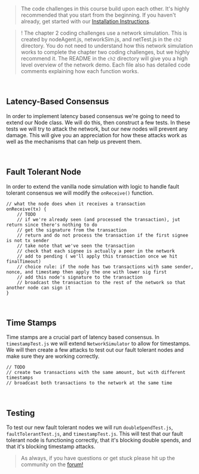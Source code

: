 > The code challenges in this course build upon each other. It's highly recommended that you start from the beginning. If you haven't already, get started with our [Installation Instructions](https://cryptoeconomics.study/docs/en/sync/getting-started-development-setup).

> ! The chapter 2 coding challenges use a network simulation. This is created by nodeAgent.js, networkSim.js, and netTest.js in the `ch2` directory. You do not need to understand how this network simulation works to complete the chapter two coding challenges, but we highly recommend it. The README in the `ch2` directory will give you a high level overview of the network demo. Each file also has detailed code comments explaining how each function works.

<br />

## Latency-Based Consensus

In order to implement latency based consensus we're going to need to extend our Node class. We will do this, then construct a few tests. In these tests we will try to attack the network, but our new nodes will prevent any damage. This will give you an appreciation for how these attacks work as well as the mechanisms that can help us prevent them.

<br />

## Fault Tolerant Node

In order to extend the vanilla node simulation with logic to handle fault tolerant consensus we will modify the `onReceive()` function.
```
// what the node does when it receives a transaction
onReceive(tx) {
	// TODO
	// if we're already seen (and processed the transaction), jut return since there's nothing to do
	// get the signature from the transaction
	// return and do not process the transaction if the first signee is not tx sender
	// take note that we've seen the transaction
	// check that each signee is actually a peer in the network
	// add to pending ( we'll apply this transaction once we hit finalTimeout)
	// choice rule: if the node has two transactions with same sender, nonce, and timestamp then apply the one with lower sig first
	// add this node's signature to the transaction
	// broadcast the transaction to the rest of the network so that another node can sign it
}
```

<br />

## Time Stamps

Time stamps are a crucial part of latency based consensus. In `timestampTest.js` we will extend `NetworkSimulator` to allow for timestamps. We will then create a few attacks to test out our fault tolerant nodes and make sure they are working correctly.
```
// TODO
// create two transactions with the same amount, but with different timestamps
// broadcast both transactions to the network at the same time
```

<br />

## Testing

To test our new fault tolerant nodes we will run `doubleSpendTest.js`, `faultTolerantTest.js`, and `timestampTest.js`. This will test that our fault tolerant node is functioning correctly, that it's blocking double spends, and that it's blocking timestamp attacks.

> As always, if you have questions or get stuck please hit up the community on the [forum!](https://forum.cryptoeconomics.study)


